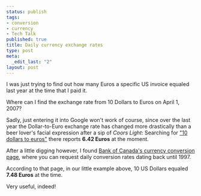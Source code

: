 ```yaml
--- 
status: publish
tags: 
- conversion
- currency
- Tech Talk
published: true
title: Daily currency exchange rates
type: post
meta: 
  _edit_last: "2"
layout: post
---
```

I was just trying to find out how many Euros a specific US invoice equaled last year at the time that I paid it.

Where can I find the exchange rate from 10 Dollars to Euros on April 1, 2007?

Sadly, just entering it into Google won't work of course, since over the last year the Dollar-to-Euro exchange rate has changed more drastically than a beer lover's facial expression after a sip of <em>Coors Light</em>: Searching for <a href="http://www.google.com/search?q=10%20dollars%20to%20euros">"10 dollars to euros"</a> there reports <strong>6.42 Euros</strong> at the moment.

After a little digging however, I found <a href="http://www.bankofcanada.ca/en/rates/exchform.html">Bank of Canada's currency conversion page</a>, where you can request daily conversion rates dating back until 1997.

According to that page, in our little example above, 10 US Dollars equaled <strong>7.48 Euros</strong> at the time.

Very useful, indeed!
